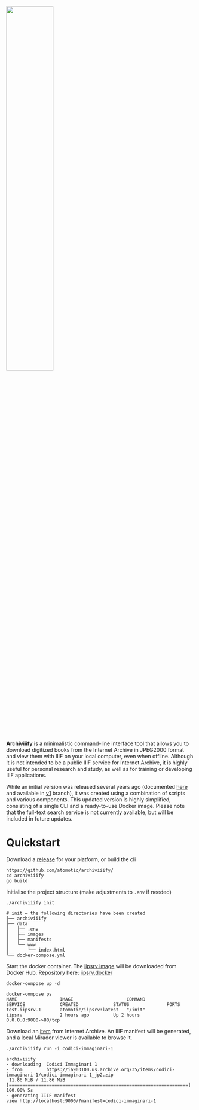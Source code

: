 <img src="https://docuver.se/assets/archiviiify.png" width=50% height=50%>

**Archiviiify** is a minimalistic command-line interface tool that allows you to download digitized books from the Internet Archive in JPEG2000 format and view them with IIIF on your local computer, even when offline. Although it is not intended to be a public IIIF service for Internet Archive, it is highly useful for personal research and study, as well as for training or developing IIIF applications.

While an initial version was released several years ago (documented [here](https://literarymachin.es/archiviiify/) and available in [v1](https://github.com/atomotic/archiviiify/tree/v1) branch), it was created using a combination of scripts and various components. This updated version is highly simplified, consisting of a single CLI and a ready-to-use Docker image. Please note that the full-text search service is not currently available, but will be included in future updates.

# Quickstart

Download a [release](https://github.com/atomotic/archiviiify/releases) for your platform, or build the cli

```
https://github.com/atomotic/archiviiify/
cd archiviiify
go build
```

Initialise the project structure (make adjustments to `.env` if needed)

```
./archiviiify init

# init — the following directories have been created
├── archiviiify
├── data
│   ├── .env
│   ├── images
│   ├── manifests
│   └── www
│       └── index.html
└── docker-compose.yml
```

Start the docker container. The [iipsrv image](https://hub.docker.com/r/atomotic/iipsrv) will be downloaded from Docker Hub. Repository here:  [iipsrv.docker](https://github.com/atomotic/iipsrv.docker/)

```
docker-compose up -d

docker-compose ps
NAME                IMAGE                    COMMAND             SERVICE             CREATED             STATUS              PORTS
test-iipsrv-1       atomotic/iipsrv:latest   "/init"             iipsrv              2 hours ago         Up 2 hours          0.0.0.0:9000->80/tcp

```

Download an [item](https://internetarchive.readthedocs.io/en/stable/items.html) from Internet Archive. An IIIF manifest will be generated, and a local Mirador viewer is available to browse it.

```
./archiviiify run -i codici-immaginari-1

archiviiify
· downloading  Codici Immaginari 1
· from         https://ia903100.us.archive.org/35/items/codici-immaginari-1/codici-immaginari-1_jp2.zip
 11.86 MiB / 11.86 MiB [===================================================================] 100.00% 5s
· generating IIIF manifest
view http://localhost:9000/?manifest=codici-immaginari-1
```


